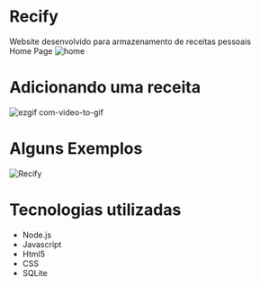 # Recify

Website desenvolvido para armazenamento de receitas pessoais <br/>
Home Page
![home](https://user-images.githubusercontent.com/47614825/84700424-82ba7880-af29-11ea-9857-a200378c7678.png)


# Adicionando uma receita
![ezgif com-video-to-gif](https://user-images.githubusercontent.com/47614825/84702512-23f6fe00-af2d-11ea-9dbc-16077cfc9bb8.gif)

# Alguns Exemplos
![Recify](https://user-images.githubusercontent.com/47614825/84702630-54d73300-af2d-11ea-83ae-e7d25398952f.gif)

# Tecnologias utilizadas 
- Node.js
- Javascript
- Html5
- CSS
- SQLite

